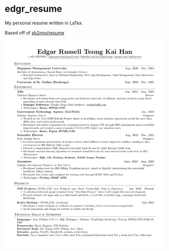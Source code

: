 # edgr_resume
My personal resume written in LaTex.  
  
Based off of [sb2nov/resume](https://github.com/sb2nov/resume/)  
  
![Resume Preview](edgr_resume.png)  
